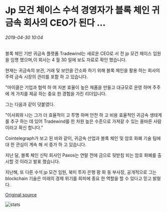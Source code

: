 # Jp 모건 체이스 수석 경영자가 블록 체인 귀금속 회사의 CEO가 된다 ...

###### 2019-04-30 10:04

블록 체인 기반 귀금속 플랫폼 Tradewind는 새로운 CEO로 서 전 jp 모건 체이스 임원을 임명 했으며,이 회사는 4 월 30 일에 보도 자료로 확인 했습니다.

현재는 귀금속의 보관, 거래 및 보안을 간소화 하기 위해 블록 체인을 활용 하는 회사의 주력 금속 시장의 관리를 포함 하 고 있습니다.

"마이클은 기업과 협력 하 여 자본 효율이 높은 제품을 만들고 대규모로 운영 하며 주주에 게 가치를 제공 하는 중요 한 경험을 가진 리더입니다.

그는 다음과 같이 덧붙였다.

"이사회와 나는 그가 더 효율적이 고 투명 하며 안전 하 고 비용 효율적인 귀금속 생태계를 추구 하는 데 있어 Tradewind를 한 차원 높은 수준으로 가져갈 수 있는 올바른 사람 이라고 확신 합니다."

Cointelegraph가 보고 된 바와 같이, 귀금속 산업과 블록 체인 및 암호 화폐 기술 팀에 대 한 관심이 계속 해 서 증가 하 고 있습니다.

지난 달, 블록 체인 신탁 회사인 Paxos는 연말 전에 금으로 뒷받침 되는 암호 화폐를 출시할 것 이라고 발표 했습니다.

지난해, 또 다른 수석 jp 모건 임원, 북미 투자 은행 팡 화 동 부사장, 공개적으로 그는 blockchain 기술은 미래의 경제 위기를 회피에 중요 한 역할을 할 수 있다고 믿고 밝혔다.

[Original source](https://cointelegraph.com/news/jpmorgan-chase-senior-executive-becomes-ceo-of-blockchain-precious-metals-firm)

![stats](https://c.statcounter.com/11760860/0/a89fa40b/1/ "stats")